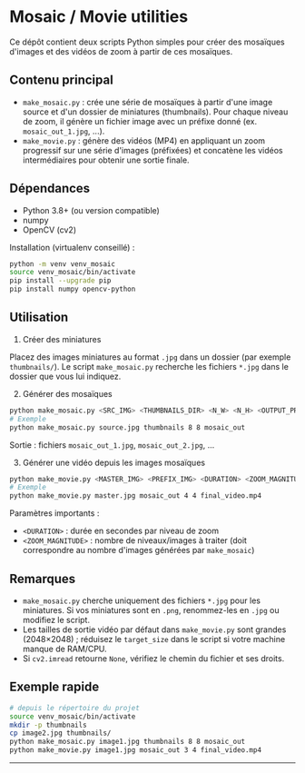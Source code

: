 # Mosaic / Movie utilities

Ce dépôt contient deux scripts Python simples pour créer des mosaïques d'images et des vidéos de zoom à partir de ces mosaïques.

## Contenu principal
- `make_mosaic.py` : crée une série de mosaïques à partir d'une image source et d'un dossier de miniatures (thumbnails). Pour chaque niveau de zoom, il génère un fichier image avec un préfixe donné (ex. `mosaic_out_1.jpg`, ...).
- `make_movie.py` : génère des vidéos (MP4) en appliquant un zoom progressif sur une série d'images (préfixées) et concatène les vidéos intermédiaires pour obtenir une sortie finale.

## Dépendances
- Python 3.8+ (ou version compatible)
- numpy
- OpenCV (cv2)

Installation (virtualenv conseillé) :

```bash
python -m venv venv_mosaic
source venv_mosaic/bin/activate
pip install --upgrade pip
pip install numpy opencv-python
```

## Utilisation

1) Créer des miniatures

Placez des images miniatures au format `.jpg` dans un dossier (par exemple `thumbnails/`). Le script `make_mosaic.py` recherche les fichiers `*.jpg` dans le dossier que vous lui indiquez.

2) Générer des mosaïques

```bash
python make_mosaic.py <SRC_IMG> <THUMBNAILS_DIR> <N_W> <N_H> <OUTPUT_PREFIX>
# Exemple
python make_mosaic.py source.jpg thumbnails 8 8 mosaic_out
```

Sortie : fichiers `mosaic_out_1.jpg`, `mosaic_out_2.jpg`, ...

3) Générer une vidéo depuis les images mosaïques

```bash
python make_movie.py <MASTER_IMG> <PREFIX_IMG> <DURATION> <ZOOM_MAGNITUDE> <OUTPUT_FILENAME>
# Exemple
python make_movie.py master.jpg mosaic_out 4 4 final_video.mp4
```

Paramètres importants :
- `<DURATION>` : durée en secondes par niveau de zoom
- `<ZOOM_MAGNITUDE>` : nombre de niveaux/images à traiter (doit correspondre au nombre d'images générées par `make_mosaic`)

## Remarques
- `make_mosaic.py` cherche uniquement des fichiers `*.jpg` pour les miniatures. Si vos miniatures sont en `.png`, renommez-les en `.jpg` ou modifiez le script.
- Les tailles de sortie vidéo par défaut dans `make_movie.py` sont grandes (2048×2048) ; réduisez le `target_size` dans le script si votre machine manque de RAM/CPU.
- Si `cv2.imread` retourne `None`, vérifiez le chemin du fichier et ses droits.

## Exemple rapide

```bash
# depuis le répertoire du projet
source venv_mosaic/bin/activate
mkdir -p thumbnails
cp image2.jpg thumbnails/
python make_mosaic.py image1.jpg thumbnails 8 8 mosaic_out
python make_movie.py image1.jpg mosaic_out 3 4 final_video.mp4
```
---
